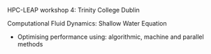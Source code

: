 HPC-LEAP workshop 4: Trinity College Dublin

Computational Fluid Dynamics: Shallow Water Equation

- Optimising performance using: algorithmic, machine and parallel methods

